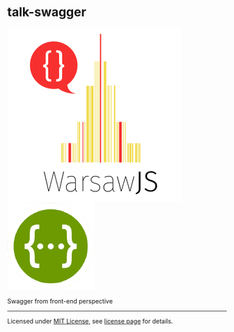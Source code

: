talk-swagger
==============

![Logo](slides/themes/warsawjs/pictures/logo.png)
![Logo](slides/images/swagger.png)

Swagger from front-end perspective

---
Licensed under [MIT License](http://en.wikipedia.org/wiki/MIT_License), see [license page](https://github.com/shower/shower/wiki/MIT-License) for details.
